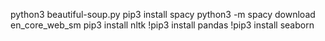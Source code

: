 python3 beautiful-soup.py
pip3 install spacy
python3 -m spacy download en_core_web_sm
pip3 install nltk
!pip3 install pandas
!pip3 install seaborn
